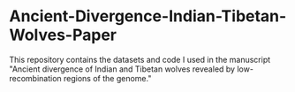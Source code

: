 # Ancient-Divergence-Indian-Tibetan-Wolves-Paper
This repository contains the datasets and code I used in the manuscript "Ancient divergence of Indian and Tibetan wolves revealed by low-recombination regions of the genome."
